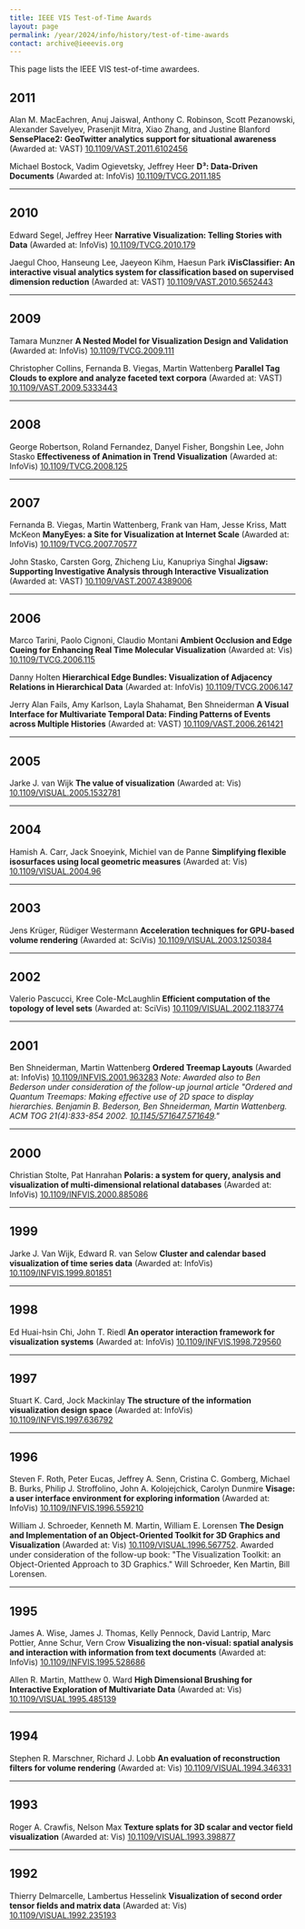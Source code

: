 ```yaml
---
title: IEEE VIS Test-of-Time Awards
layout: page
permalink: /year/2024/info/history/test-of-time-awards
contact: archive@ieeevis.org
---
```


This page lists the IEEE VIS test-of-time awardees.

<!-- ---------------------------------------------------------------------------------- -->

## 2011

Alan M. MacEachren, Anuj Jaiswal, Anthony C. Robinson, Scott Pezanowski, Alexander Savelyev, Prasenjit Mitra, Xiao Zhang, and Justine Blanford
**SensePlace2: GeoTwitter analytics support for situational awareness**
(Awarded at: VAST)
[10.1109/VAST.2011.6102456](https://doi.org/10.1109/VAST.2011.6102456)

Michael Bostock, Vadim Ogievetsky, Jeffrey Heer
**D³: Data-Driven Documents**
(Awarded at: InfoVis)
[10.1109/TVCG.2011.185](https://doi.org/10.1109/TVCG.2011.185)

<hr />

## 2010

Edward Segel, Jeffrey Heer
**Narrative Visualization: Telling Stories with Data**
(Awarded at: InfoVis)
[10.1109/TVCG.2010.179](https://doi.org/10.1109/TVCG.2010.179)

Jaegul Choo, Hanseung Lee, Jaeyeon Kihm, Haesun Park
**iVisClassifier: An interactive visual analytics system for classification based on supervised dimension reduction**
(Awarded at: VAST)
[10.1109/VAST.2010.5652443](https://doi.org/10.1109/VAST.2010.5652443)

<hr />

## 2009

Tamara Munzner
**A Nested Model for Visualization Design and Validation**
(Awarded at: InfoVis)
[10.1109/TVCG.2009.111](https://doi.org/10.1109/TVCG.2009.111)

Christopher Collins, Fernanda B. Viegas, Martin Wattenberg
**Parallel Tag Clouds to explore and analyze faceted text corpora**
(Awarded at: VAST)
[10.1109/VAST.2009.5333443](https://doi.org/10.1109/VAST.2009.5333443)

<hr />

## 2008

George Robertson, Roland Fernandez, Danyel Fisher, Bongshin Lee, John Stasko
**Effectiveness of Animation in Trend Visualization**
(Awarded at: InfoVis)
[10.1109/TVCG.2008.125](https://doi.org/10.1109/TVCG.2008.125)

<hr />

## 2007

Fernanda B. Viegas, Martin Wattenberg, Frank van Ham, Jesse Kriss, Matt McKeon
**ManyEyes: a Site for Visualization at Internet Scale**
(Awarded at: InfoVis)
[10.1109/TVCG.2007.70577](https://doi.org/10.1109/TVCG.2007.70577)

John Stasko, Carsten Gorg, Zhicheng Liu, Kanupriya Singhal
**Jigsaw: Supporting Investigative Analysis through Interactive Visualization**
(Awarded at: VAST)
[10.1109/VAST.2007.4389006](https://doi.org/10.1109/VAST.2007.4389006)

<hr />

## 2006

Marco Tarini, Paolo Cignoni, Claudio Montani
**Ambient Occlusion and Edge Cueing for Enhancing Real Time Molecular Visualization**
(Awarded at: Vis)
[10.1109/TVCG.2006.115](https://doi.org/10.1109/TVCG.2006.115)

Danny Holten
**Hierarchical Edge Bundles: Visualization of Adjacency Relations in Hierarchical Data**
(Awarded at: InfoVis)
[10.1109/TVCG.2006.147](https://doi.org/10.1109/TVCG.2006.147)

Jerry Alan Fails, Amy Karlson, Layla Shahamat, Ben Shneiderman
**A Visual Interface for Multivariate Temporal Data: Finding Patterns of Events across Multiple Histories**
(Awarded at: VAST)
[10.1109/VAST.2006.261421](https://doi.org/10.1109/VAST.2006.261421)

<hr />

## 2005

Jarke J. van Wijk
**The value of visualization**
(Awarded at: Vis)
[10.1109/VISUAL.2005.1532781](https://doi.org/10.1109/VISUAL.2005.1532781)

<hr />

## 2004

Hamish A. Carr, Jack Snoeyink, Michiel van de Panne
**Simplifying flexible isosurfaces using local geometric measures**
(Awarded at: Vis)
[10.1109/VISUAL.2004.96](https://doi.org/10.1109/VISUAL.2004.96)

<hr />

## 2003

Jens Krüger, Rüdiger Westermann
**Acceleration techniques for GPU-based volume rendering**
(Awarded at: SciVis)
[10.1109/VISUAL.2003.1250384](https://doi.org/10.1109/VISUAL.2003.1250384)

<hr />

## 2002

Valerio Pascucci, Kree Cole-McLaughlin
**Efficient computation of the topology of level sets**
(Awarded at: SciVis)
[10.1109/VISUAL.2002.1183774](https://doi.org/10.1109/VISUAL.2002.1183774)

<hr />

## 2001

Ben Shneiderman, Martin Wattenberg
**Ordered Treemap Layouts**
(Awarded at: InfoVis)
[10.1109/INFVIS.2001.963283](https://doi.org/10.1109/INFVIS.2001.963283)
*Note: Awarded also to Ben Bederson under consideration of the follow-up journal article "Ordered and Quantum Treemaps: Making effective use of 2D space to display hierarchies.
Benjamin B. Bederson, Ben Shneiderman, Martin Wattenberg. ACM TOG 21(4):833-854 2002. [10.1145/571647.571649](https://doi.org/10.1145/571647.571649)."*

<hr />

## 2000

Christian Stolte, Pat Hanrahan
**Polaris: a system for query, analysis and visualization of multi-dimensional relational databases**
(Awarded at: InfoVis)
[10.1109/INFVIS.2000.885086](https://doi.org/10.1109/INFVIS.2000.885086)

<hr />

## 1999

Jarke J. Van Wijk, Edward R. van Selow
**Cluster and calendar based visualization of time series data**
(Awarded at: InfoVis)
[10.1109/INFVIS.1999.801851](https://doi.org/10.1109/INFVIS.1999.801851)

<hr />

## 1998

Ed Huai-hsin Chi, John T. Riedl
**An operator interaction framework for visualization systems**
(Awarded at: InfoVis)
[10.1109/INFVIS.1998.729560](https://doi.org/10.1109/INFVIS.1998.729560)

<hr />

## 1997

Stuart K. Card, Jock Mackinlay
**The structure of the information visualization design space**
(Awarded at: InfoVis)
[10.1109/INFVIS.1997.636792](https://doi.org/10.1109/INFVIS.1997.636792)

<hr />

## 1996

Steven F. Roth, Peter Eucas, Jeffrey A. Senn, Cristina C. Gomberg, Michael B. Burks, Philip J. Stroffolino, John A. Kolojejchick, Carolyn Dunmire
**Visage: a user interface environment for exploring information**
(Awarded at: InfoVis)
[10.1109/INFVIS.1996.559210](https://doi.org/10.1109/INFVIS.1996.559210)

William J. Schroeder, Kenneth M. Martin, William E. Lorensen
**The Design and Implementation of an Object-Oriented Toolkit for 3D Graphics and Visualization**
(Awarded at: Vis)
[10.1109/VISUAL.1996.567752](https://doi.org/10.1109/VISUAL.1996.567752). Awarded under consideration of the follow-up book: "The Visualization Toolkit: an Object-Oriented Approach to 3D Graphics." Will Schroeder, Ken Martin, Bill Lorensen.

<hr />

## 1995

James A. Wise, James J. Thomas, Kelly Pennock, David Lantrip, Marc Pottier, Anne Schur, Vern Crow
**Visualizing the non-visual: spatial analysis and interaction with information from text documents**
(Awarded at: InfoVis)
[10.1109/INFVIS.1995.528686](https://doi.org/10.1109/INFVIS.1995.528686)

Allen R. Martin, Matthew 0. Ward
**High Dimensional Brushing for Interactive Exploration of Multivariate Data**
(Awarded at: Vis)
[10.1109/VISUAL.1995.485139](https://doi.org/10.1109/VISUAL.1995.485139)

<hr />

## 1994

Stephen R. Marschner, Richard J. Lobb
**An evaluation of reconstruction filters for volume rendering**
(Awarded at: Vis)
[10.1109/VISUAL.1994.346331](https://doi.org/10.1109/VISUAL.1994.346331)

<hr />

## 1993

Roger A. Crawfis, Nelson Max
**Texture splats for 3D scalar and vector field visualization**
(Awarded at: Vis)
[10.1109/VISUAL.1993.398877](https://doi.org/10.1109/VISUAL.1993.398877)

<hr />

## 1992

Thierry Delmarcelle, Lambertus Hesselink
**Visualization of second order tensor fields and matrix data**
(Awarded at: Vis)
[10.1109/VISUAL.1992.235193](https://doi.org/10.1109/VISUAL.1992.235193)
